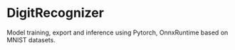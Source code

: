 # DigitRecognizer
Model training, export and inference using Pytorch,  OnnxRuntime based on MNIST datasets.
